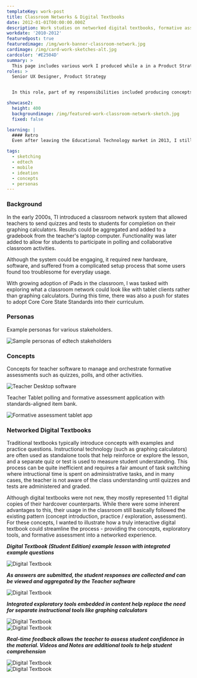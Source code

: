 ```yaml
---
templateKey: work-post
title: Classroom Networks & Digital Textbooks
date: 2012-01-01T00:00:00.000Z
description: Work studies on networked digital textbooks, formative assessment, and adaptive learning
workdate: '2010-2012'
featuredpost: true
featuredimage: /img/work-banner-classroom-network.jpg
cardimage: /img/card-work-sketches-alt.jpg
cardcolor: '#E2504D'
summary: >
  This page includes various work I produced while a in a Product Strategy Role at Texas Instruments between 2010-2012. This is an extension of my prior work on the TI-Navigator Classroom Network for graphing calculators pivoting emphasis to tablet based apps and digital math textbooks paired with a teacher desktop software.    
roles: >
  Senior UX Designer, Product Strategy


  In this role, part of my responsibilities included producing concepts for future products and services. These designs were exploring how networked digital textbooks and other formative assessment tools could be used in the emerging tablet market.

showcase2:
  height: 400
  backgroundimage: /img/featured-work-classroom-network-sketch.jpg
  fixed: false

learning: | 
  #### Retro
  Even after leaving the Educational Technology market in 2013, I still get excited about the possibilities of a networked digital textbook. While this was a great project to work on, I am not sure that it would have been considered as a viable product offering due to how much it diverged from the core business. In any case, it was a fun exercise and I am glad I was given an opportunity to work through these ideas!

tags:
  - sketching
  - edtech
  - mobile 
  - ideation
  - concepts
  - personas
---
```

### Background
In the early 2000s, TI introduced a classroom network system that allowed teachers to send quizzes and tests to students for completion on their graphing calculators. Results could be aggregated and added to a gradebook from the teacher's laptop computer. Functionality was later added to allow for students to participate in polling and collaborative classroom activities.   

Although the system could be engaging, it required new hardware, software, and suffered from a complicated setup process that some users found too troublesome for everyday usage. 

With growing adoption of iPads in the classroom, I was tasked with exploring what a classroom network could look like with tablet clients rather than graphing calculators. During this time, there was also a push for states to adopt Core Core State Standards into their curriculum. 

### Personas
Example personas for various stakeholders. 

<div class="columns is-centered has-margin-top-32">
  <div class="column is-12">
    <img class="img" srcset="/img/card-work-edtech-personas.png" alt="Sample personas of edtech stakeholders" />
  </div>
</div>

### Concepts 
Concepts for teacher software to manage and orchestrate formative assessments such as quizzes, polls, and other activities. 

<div class="columns is-centered has-margin-top-32">
  <div class="column is-12">
    <img class="img" srcset="/img/card-work-teacher-desktop.png" alt="Teacher Desktop software" />
  </div>
</div>

Teacher Tablet polling and formative assessment application with standards-aligned item bank.

<div class="columns is-centered has-margin-top-32">
  <div class="column is-12">
    <img class="img" srcset="/img/card-work-edtech-tablet-poll-2.jpg" alt="Formative assessment tablet app" />
  </div>
</div>

### Networked Digital Textbooks
Traditional textbooks typically introduce concepts with examples and practice questions. Instructional technology (such as graphing calculators) are often used as standalone tools that help reinforce or explore the lesson, and a separate quiz or test is used to measure student understanding. This process can be quite inefficient and requires a fair amount of task switching where intructional time is spent on adminsistrative tasks, and in many cases, the teacher is not aware of the class understanding until quizzes and tests are administered and graded. 

Although digital textbooks were not new, they mostly represented 1:1 digital copies of their hardcover counterparts. While there were some inherent advantages to this, their usage in the classroom still basically followed the existing pattern (concept introduction, practice / exploration, assessment). For these concepts, I wanted to illustrate how a truly interactive digital textbook could streamline the process - providing the concepts, exploratory tools, and formative assessment into a networked experience.  

***Digital Textbook (Student Edition) example lesson with integrated example questions***
<div class="columns is-centered">
  <div class="column is-12 has-text-centered"">
    <img class="img" srcset="/img/card-work-digital-textbook-2.png" alt="Digital Textbook" />
  </div>
</div>

***As answers are submitted, the student responses are collected and can be viewed and aggregated by the Teacher software***
<div class="columns is-centered">
  <div class="column is-12 has-text-centered"">
    <img class="img" srcset="/img/card-work-digital-textbook-3.png" alt="Digital Textbook" />
  </div>
</div>

***Integrated exploratory tools embedded in content help replace the need for separate instructional tools like graphing calculators***
<div class="columns is-centered">
  <div class="column is-12 has-text-centered"">
    <img class="img" srcset="/img/card-work-digital-textbook-4.png" alt="Digital Textbook" />
  </div>
</div>

<div class="columns is-centered">
  <div class="column is-12 has-text-centered"">
    <img class="img" srcset="/img/card-work-digital-textbook-5.png" alt="Digital Textbook" />
  </div>
</div>

***Real-time feedback allows the teacher to assess student confidence in the material. Videos and Notes are additional tools to help student comprehension***
<div class="columns is-centered">
  <div class="column is-12 has-text-centered"">
    <img class="img" srcset="/img/card-work-digital-textbook-6.png" alt="Digital Textbook" />
  </div>
</div>

<div class="columns is-centered">
  <div class="column is-12 has-text-centered"">
    <img class="img" srcset="/img/card-work-digital-textbook-7.png" alt="Digital Textbook" />
  </div>
</div>